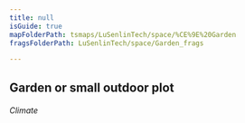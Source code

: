 ```yaml
---
title: null
isGuide: true
mapFolderPath: tsmaps/LuSenlinTech/space/%CE%9E%20Garden
fragsFolderPath: LuSenlinTech/space/Garden_frags

---
```



<!-- tsGuideRenderComment {"guide":{"id":"yAZP4u1ts","path":"LuSenlinTech/space","fragmentFolderPath":"LuSenlinTech/space/Garden_frags"},"fragment":{"id":"yAZP4u1ts","topLevelMapKey":"s7LPlH16Y","mapKeyChain":"s7LPlH16Y","guideID":"yAZP4u00Y","guidePath":"c:/GitHub/MuddySpud/MuddySpud.github.io/tsmaps/LuSenlinTech/space/Garden.tsmap","chartKey":"s7LPlH16Y","isLeaf":false,"options":[{"id":"yAZP5N1il","option":"Next","iExitKey":"s7LPr60ZH","order":1}],"iKey":"s7LPr60IG"}} -->

## Garden or small outdoor plot

###### Climate

